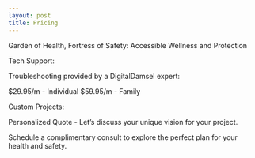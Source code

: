 ```yaml
---
layout: post
title: Pricing
---
```


Garden of Health, Fortress of Safety: Accessible Wellness and Protection

Tech Support:

Troubleshooting provided by a DigitalDamsel expert: 

$29.95/m - Individual $59.95/m - Family 
                 
Custom Projects:

Personalized Quote - Let’s discuss your unique vision for your project.

Schedule a complimentary consult to explore the perfect plan for your health and safety.


